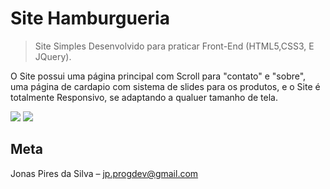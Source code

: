 # Site Hamburgueria
> Site Simples Desenvolvido para praticar Front-End (HTML5,CSS3, E JQuery).

O Site possui uma página principal com Scroll para "contato" e "sobre", 
uma página de cardapio com sistema de slides para os produtos, e o Site 
é totalmente Responsivo, se adaptando a qualuer tamanho de tela.

![](../home.jpg)
![](../cardapio.png)


## Meta

Jonas Pires da Silva – jp.progdev@gmail.com

